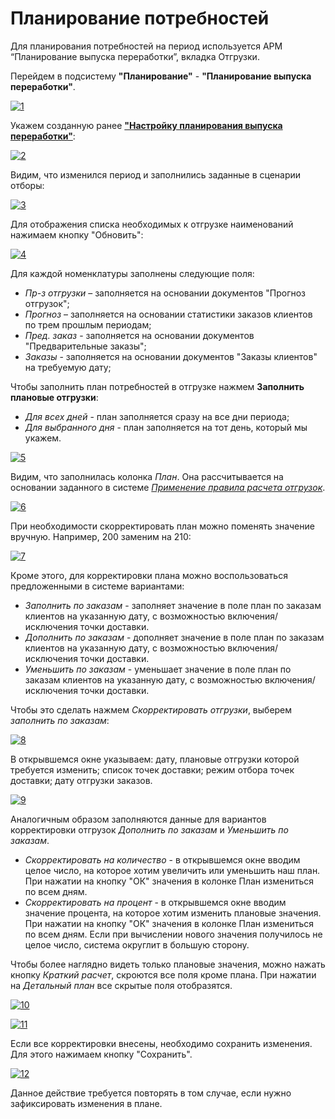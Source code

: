 # Планирование потребностей

Для планирования потребностей на период используется АРМ “Планирование выпуска переработки”, вкладка Отгрузки.

Перейдем в подсистему **"Планирование"** - **"Планирование выпуска переработки"**.

[![1][1]][1]

Укажем созданную ранее [**"Настройку планирования выпуска переработки"**](../Settings/Recycling/SetUpPlanningReleaseRework.md):

[![2][2]][2]

Видим, что изменился период и заполнились заданные в сценарии отборы:

[![3][3]][3]

Для отображения списка необходимых к отгрузке наименований нажимаем кнопку "Обновить":

[![4][4]][4]

Для каждой номенклатуры заполнены следующие поля:

- *Пр-з отгрузки* – заполняется на основании документов "Прогноз отгрузок";
- *Прогноз* – заполняется на основании статистики заказов клиентов по трем прошлым периодам;
- *Пред. заказ* - заполняется на основании документов "Предварительные заказы";
- *Заказы* - заполняется на основании документов "Заказы клиентов" на требуемую дату;

Чтобы заполнить план потребностей в отгрузке нажмем **Заполнить плановые отгрузки**:

- *Для всех дней* - план заполняется сразу на все дни периода;
- *Для выбранного дня* - план заполняется на тот день, который мы укажем.

[![5][5]][5]

Видим, что заполнилась колонка *План*. Она рассчитывается на основании заданного в системе [*Применение правила расчета отгрузок*](../Settings/Forecasting/ApplicationRulesCalculatingShipments.md).

[![6][6]][6]

При необходимости скорректировать план можно поменять значение вручную. Например, 200 заменим на 210:

[![7][7]][7]

Кроме этого, для корректировки плана можно воспользоваться предложенными в системе вариантами:

- *Заполнить по заказам* - заполняет значение в поле план по заказам клиентов на указанную дату, с возможностью включения/исключения точки доставки.
- *Дополнить по заказам* - дополняет значение в поле план по заказам клиентов на указанную дату, с возможностью включения/исключения точки доставки.
- *Уменьшить по заказам* - уменьшает значение в поле план по заказам клиентов на указанную дату, с возможностью включения/исключения точки доставки.

Чтобы это сделать нажмем *Скорректировать отгрузки*, выберем *заполнить по заказам*:

[![8][8]][8]

В открывшемся окне указываем: дату, плановые отгрузки которой требуется изменить; список точек доставки; режим отбора точек доставки; дату отгрузки заказов.

[![9][9]][9]

Аналогичным образом заполняются данные для вариантов корректировки отгрузок *Дополнить по заказам* и *Уменьшить по заказам*.

- *Скорректировать на количество* - в открывшемся окне вводим целое число, на которое хотим увеличить или уменьшить наш план. При нажатии на кнопку "ОК" значения в колонке План измениться по всем дням.
- *Скорректировать на процент* - в открывшемся окне вводим значение процента, на которое хотим изменить плановые значения. При нажатии на кнопку "ОК" значения в колонке План измениться по всем дням. Если при вычислении нового значения получилось не целое число, система округлит в большую сторону.

Чтобы более наглядно видеть только плановые значения, можно нажать кнопку *Краткий расчет*, скроются все поля кроме плана. При нажатии на *Детальный план* все скрытые поля отобразятся.

[![10][10]][10]

[![11][11]][11]

Если все корректировки внесены, необходимо сохранить изменения. Для этого нажимаем кнопку "Сохранить".

[![12][12]][12]

Данное действие требуется повторять в том случае, если нужно зафиксировать изменения в плане.

[1]: NeedsPlanning.assets\1.png
[2]: NeedsPlanning.assets\2.png
[3]: NeedsPlanning.assets\3.png
[4]: NeedsPlanning.assets\4.png
[5]: NeedsPlanning.assets\5.png
[6]: NeedsPlanning.assets\6.png
[7]: NeedsPlanning.assets\7.png
[8]: NeedsPlanning.assets\8.png
[9]: NeedsPlanning.assets\9.png
[10]: NeedsPlanning.assets\10.png
[11]: NeedsPlanning.assets\11.png
[12]: NeedsPlanning.assets\12.png
